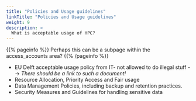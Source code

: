 ```yaml
---
title: "Policies and Usage guidelines"
linkTitle: "Policies and Usage guidelines"
weight: 9
description: >
  What is acceptable usage of HPC?
---
```


{{% pageinfo %}}
Perhaps this can be a subpage within the access_accounts area?
{{% /pageinfo %}}

* EU Delft acceptable usage policy from IT- not allowed to do illegal stuff --> _There should be a link to such a document!_
* Resource Allocation, Priority Access and Fair usage
* Data Management Policies, including backup and retention practices.
* Security Measures and Guidelines  for handling sensitive data

